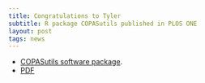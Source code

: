```yaml
---
title: Congratulations to Tyler
subtitle: R package COPASutils published in PLOS ONE
layout: post
tags: news
---
```


<ul>
<li><a href="http://andersenlab.org/Research/Software">COPASutils software package</a>.
<li><a href="/pub/2014journal.pone.0111090.pdf">PDF</a></li>
</ul>